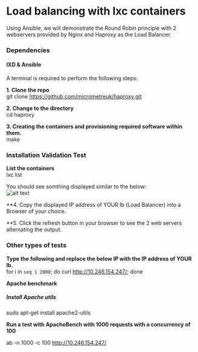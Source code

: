 # Load balancing with lxc containers 

Using Ansible, we will demonstrate the Round Robin principle with 2 webservers provided by Nginx and Haproxy as the Load Balancer.  


### Dependencies 
#### lXD & Ansible

A terminal is required to perform the following steps:

**1. Clone the repo**  
git clone https://github.com/micrometreuk/haproxy.git

**2. Change to the directory**  
cd haproxy

**3. Creating the containers and provisioning required software within them.**  
make 

### Installation Validation Test  

**List the containers**  
lxc list  

You should see somthing displayed similar to the below:  
![alt text](https://github.com/micrometreuk/haproxy/blob/master/media/lxc.png)  







**4. Copy the displayed IP address of YOUR lb (Load Balancer) into a Browser of your choice.  

**5. Click the refresh button in your browser to see the 2 web servers alternating the output.

### Other types of tests  

**Type the following and replace the below IP with the IP address of YOUR lb.**  
for i in `seq 1 2000`; do curl http://10.246.154.247/; done

**Apache benchmark**

##### Install Apache utils
sudo apt-get install apache2-utils

**Run a test with ApacheBench with 1000 requests with a concurrency of 100**

ab -n 1000 -c 100 http://10.246.154.247/

